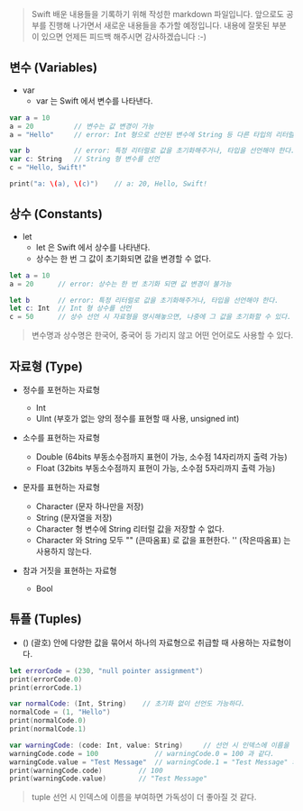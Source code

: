 > Swift 배운 내용들을 기록하기 위해 작성한 markdown 파일입니다. 앞으로도 공부를 진행해 나가면서 새로운 내용들을 추가할 예정입니다. 내용에 잘못된 부분이 있으면 언제든 피드백 해주시면 감사하겠습니다 :-)


## 변수 (Variables)

* var
    - var 는 Swift 에서 변수를 나타낸다.
    
```swift
var a = 10
a = 20          // 변수는 값 변경이 가능
a = "Hello"     // error: Int 형으로 선언된 변수에 String 등 다른 타입의 리터럴을 저장할 수 없다.

var b           // error: 특정 리터럴로 값을 초기화해주거나, 타입을 선언해야 한다.
var c: String   // String 형 변수를 선언
c = "Hello, Swift!"

print("a: \(a), \(c)")    // a: 20, Hello, Swift!
```
    

## 상수 (Constants)

* let
    - let 은 Swift 에서 상수를 나타낸다.
    - 상수는 한 번 그 값이 초기화되면 값을 변경할 수 없다.

```swift
let a = 10
a = 20      // error: 상수는 한 번 초기화 되면 값 변경이 불가능

let b       // error: 특정 리터럴로 값을 초기화해주거나, 타입을 선언해야 한다.
let c: Int  // Int 형 상수를 선언 
c = 50      // 상수 선언 시 자료형을 명시해놓으면, 나중에 그 값을 초기화할 수 있다.

```
    
> 변수명과 상수명은 한국어, 중국어 등 가리지 않고 어떤 언어로도 사용할 수 있다.
    

## 자료형 (Type)

* 정수를 포현하는 자료형
    - Int
    - UInt (부호가 없는 양의 정수를 표현할 때 사용, unsigned int)
    
* 소수를 표현하는 자료형
    - Double (64bits 부동소수점까지 표현이 가능, 소수점 14자리까지 출력 가능)
    - Float (32bits 부동소수점까지 표현이 가능, 소수점 5자리까지 출력 가능)
    
* 문자를 표현하는 자료형
    - Character (문자 하나만을 저장)
    - String (문자열을 저장)
    - Character 형 변수에 String 리터럴 값을 저장할 수 없다.
    - Character 와 String 모두 "" (큰따옴표) 로 값을 표현한다. '' (작은따옴표) 는 사용하지 않는다.
    
* 참과 거짓을 표현하는 자료형
    - Bool 


## 튜플 (Tuples)

* () (괄호) 안에 다양한 값을 묶어서 하나의 자료형으로 취급할 때 사용하는 자료형이다.

```swift
let errorCode = (230, "null pointer assignment")
print(errorCode.0)
print(errorCode.1)

var normalCode: (Int, String)    // 초기화 없이 선언도 가능하다.
normalCode = (1, "Hello")
print(normalCode.0)
print(normalCode.1)

var warningCode: (code: Int, value: String)     // 선언 시 인덱스에 이름을 부여할 수도 있다.
warningCode.code = 100              // warningCode.0 = 100 과 같다.
warningCode.value = "Test Message"  // warningCode.1 = "Test Message" 와 같다.
print(warningCode.code)         // 100
print(warningCode.value)        // "Test Message"
```

> tuple 선언 시 인덱스에 이름을 부여하면 가독성이 더 좋아질 것 같다.
